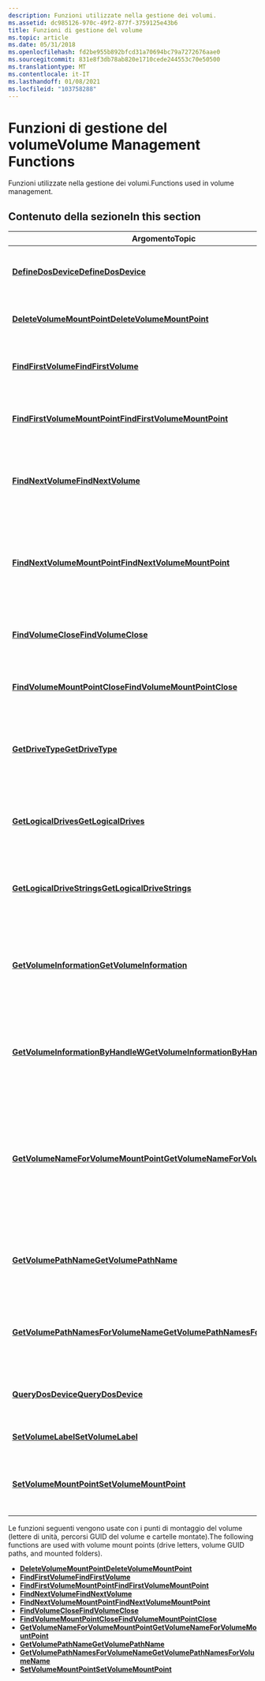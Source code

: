 ```yaml
---
description: Funzioni utilizzate nella gestione dei volumi.
ms.assetid: dc985126-970c-49f2-877f-3759125e43b6
title: Funzioni di gestione del volume
ms.topic: article
ms.date: 05/31/2018
ms.openlocfilehash: fd2be955b892bfcd31a70694bc79a7272676aae0
ms.sourcegitcommit: 831e8f3db78ab820e1710cede244553c70e50500
ms.translationtype: MT
ms.contentlocale: it-IT
ms.lasthandoff: 01/08/2021
ms.locfileid: "103758288"
---
```

# <a name="volume-management-functions"></a><span data-ttu-id="12ef1-103">Funzioni di gestione del volume</span><span class="sxs-lookup"><span data-stu-id="12ef1-103">Volume Management Functions</span></span>

<span data-ttu-id="12ef1-104">Funzioni utilizzate nella gestione dei volumi.</span><span class="sxs-lookup"><span data-stu-id="12ef1-104">Functions used in volume management.</span></span>

## <a name="in-this-section"></a><span data-ttu-id="12ef1-105">Contenuto della sezione</span><span class="sxs-lookup"><span data-stu-id="12ef1-105">In this section</span></span>



| <span data-ttu-id="12ef1-106">Argomento</span><span class="sxs-lookup"><span data-stu-id="12ef1-106">Topic</span></span>                                                                                   | <span data-ttu-id="12ef1-107">Descrizione</span><span class="sxs-lookup"><span data-stu-id="12ef1-107">Description</span></span>                                                                                                                                                                   |
|-----------------------------------------------------------------------------------------|-------------------------------------------------------------------------------------------------------------------------------------------------------------------------------|
| [<span data-ttu-id="12ef1-108">**DefineDosDevice**</span><span class="sxs-lookup"><span data-stu-id="12ef1-108">**DefineDosDevice**</span></span>](/windows/desktop/api/FileAPI/nf-fileapi-definedosdevicew)<br/>                                   | <span data-ttu-id="12ef1-109">Definisce, ridefinisce o Elimina i nomi dei dispositivi MS-DOS.</span><span class="sxs-lookup"><span data-stu-id="12ef1-109">Defines, redefines, or deletes MS-DOS device names.</span></span><br/>                                                                                                                |
| [<span data-ttu-id="12ef1-110">**DeleteVolumeMountPoint**</span><span class="sxs-lookup"><span data-stu-id="12ef1-110">**DeleteVolumeMountPoint**</span></span>](/windows/desktop/api/FileAPI/nf-fileapi-deletevolumemountpointw)<br/>                     | <span data-ttu-id="12ef1-111">Elimina una lettera di unità o una cartella montata.</span><span class="sxs-lookup"><span data-stu-id="12ef1-111">Deletes a drive letter or mounted folder.</span></span><br/>                                                                                                                          |
| [<span data-ttu-id="12ef1-112">**FindFirstVolume**</span><span class="sxs-lookup"><span data-stu-id="12ef1-112">**FindFirstVolume**</span></span>](/windows/desktop/api/FileAPI/nf-fileapi-findfirstvolumew)<br/>                                   | <span data-ttu-id="12ef1-113">Recupera il nome di un volume in un computer.</span><span class="sxs-lookup"><span data-stu-id="12ef1-113">Retrieves the name of a volume on a computer.</span></span> <br/>                                                                                                                     |
| [<span data-ttu-id="12ef1-114">**FindFirstVolumeMountPoint**</span><span class="sxs-lookup"><span data-stu-id="12ef1-114">**FindFirstVolumeMountPoint**</span></span>](/windows/desktop/api/WinBase/nf-winbase-findfirstvolumemountpointa)<br/>               | <span data-ttu-id="12ef1-115">Recupera il nome di una cartella montata nel volume specificato.</span><span class="sxs-lookup"><span data-stu-id="12ef1-115">Retrieves the name of a mounted folder on the specified volume.</span></span> <br/>                                                                                                   |
| [<span data-ttu-id="12ef1-116">**FindNextVolume**</span><span class="sxs-lookup"><span data-stu-id="12ef1-116">**FindNextVolume**</span></span>](/windows/desktop/api/FileAPI/nf-fileapi-findnextvolumew)<br/>                                     | <span data-ttu-id="12ef1-117">Continua una ricerca del volume avviata da una chiamata alla funzione [**FindFirstVolume**](/windows/desktop/api/FileAPI/nf-fileapi-findfirstvolumew) .</span><span class="sxs-lookup"><span data-stu-id="12ef1-117">Continues a volume search started by a call to the [**FindFirstVolume**](/windows/desktop/api/FileAPI/nf-fileapi-findfirstvolumew) function.</span></span> <br/>                                                           |
| [<span data-ttu-id="12ef1-118">**FindNextVolumeMountPoint**</span><span class="sxs-lookup"><span data-stu-id="12ef1-118">**FindNextVolumeMountPoint**</span></span>](/windows/desktop/api/WinBase/nf-winbase-findnextvolumemountpointa)<br/>                 | <span data-ttu-id="12ef1-119">Continua la ricerca di una cartella montata avviata da una chiamata alla funzione [**FindFirstVolumeMountPoint**](/windows/desktop/api/WinBase/nf-winbase-findfirstvolumemountpointa) .</span><span class="sxs-lookup"><span data-stu-id="12ef1-119">Continues a mounted folder search started by a call to the [**FindFirstVolumeMountPoint**](/windows/desktop/api/WinBase/nf-winbase-findfirstvolumemountpointa) function.</span></span> <br/>                               |
| [<span data-ttu-id="12ef1-120">**FindVolumeClose**</span><span class="sxs-lookup"><span data-stu-id="12ef1-120">**FindVolumeClose**</span></span>](/windows/desktop/api/FileAPI/nf-fileapi-findvolumeclose)<br/>                                   | <span data-ttu-id="12ef1-121">Chiude l'handle di ricerca del volume specificato.</span><span class="sxs-lookup"><span data-stu-id="12ef1-121">Closes the specified volume search handle.</span></span><br/>                                                                                                                         |
| [<span data-ttu-id="12ef1-122">**FindVolumeMountPointClose**</span><span class="sxs-lookup"><span data-stu-id="12ef1-122">**FindVolumeMountPointClose**</span></span>](/windows/desktop/api/WinBase/nf-winbase-findvolumemountpointclose)<br/>               | <span data-ttu-id="12ef1-123">Chiude l'handle di ricerca della cartella montata specificata.</span><span class="sxs-lookup"><span data-stu-id="12ef1-123">Closes the specified mounted folder search handle.</span></span><br/>                                                                                                                 |
| [<span data-ttu-id="12ef1-124">**GetDriveType**</span><span class="sxs-lookup"><span data-stu-id="12ef1-124">**GetDriveType**</span></span>](/windows/desktop/api/FileAPI/nf-fileapi-getdrivetypea)<br/>                                         | <span data-ttu-id="12ef1-125">Determina se un'unità disco è un disco rimovibile, fisso, CD-ROM, RAM o unità di rete.</span><span class="sxs-lookup"><span data-stu-id="12ef1-125">Determines whether a disk drive is a removable, fixed, CD-ROM, RAM disk, or network drive.</span></span><br/>                                                                         |
| [<span data-ttu-id="12ef1-126">**GetLogicalDrives**</span><span class="sxs-lookup"><span data-stu-id="12ef1-126">**GetLogicalDrives**</span></span>](/windows/desktop/api/FileAPI/nf-fileapi-getlogicaldrives)<br/>                                 | <span data-ttu-id="12ef1-127">Recupera una maschera di maschera che rappresenta le unità disco attualmente disponibili.</span><span class="sxs-lookup"><span data-stu-id="12ef1-127">Retrieves a bitmask representing the currently available disk drives.</span></span><br/>                                                                                              |
| [<span data-ttu-id="12ef1-128">**GetLogicalDriveStrings**</span><span class="sxs-lookup"><span data-stu-id="12ef1-128">**GetLogicalDriveStrings**</span></span>](/windows/desktop/api/FileAPI/nf-fileapi-getlogicaldrivestringsw)<br/>                     | <span data-ttu-id="12ef1-129">Riempie un buffer con stringhe che specificano unità valide nel sistema.</span><span class="sxs-lookup"><span data-stu-id="12ef1-129">Fills a buffer with strings that specify valid drives in the system.</span></span><br/>                                                                                               |
| [<span data-ttu-id="12ef1-130">**GetVolumeInformation**</span><span class="sxs-lookup"><span data-stu-id="12ef1-130">**GetVolumeInformation**</span></span>](/windows/desktop/api/FileAPI/nf-fileapi-getvolumeinformationa)<br/>                         | <span data-ttu-id="12ef1-131">Recupera le informazioni relative al file system e al volume associato alla directory radice specificata.</span><span class="sxs-lookup"><span data-stu-id="12ef1-131">Retrieves information about the file system and volume associated with the specified root directory.</span></span><br/>                                                               |
| [<span data-ttu-id="12ef1-132">**GetVolumeInformationByHandleW**</span><span class="sxs-lookup"><span data-stu-id="12ef1-132">**GetVolumeInformationByHandleW**</span></span>](/windows/desktop/api/FileAPI/nf-fileapi-getvolumeinformationbyhandlew)<br/>       | <span data-ttu-id="12ef1-133">Recupera le informazioni relative al file system e al volume associato al file specificato.</span><span class="sxs-lookup"><span data-stu-id="12ef1-133">Retrieves information about the file system and volume associated with the specified file.</span></span><br/>                                                                         |
| [<span data-ttu-id="12ef1-134">**GetVolumeNameForVolumeMountPoint**</span><span class="sxs-lookup"><span data-stu-id="12ef1-134">**GetVolumeNameForVolumeMountPoint**</span></span>](/windows/desktop/api/FileAPI/nf-fileapi-getvolumenameforvolumemountpointw)<br/> | <span data-ttu-id="12ef1-135">Recupera un percorso **GUID** del volume associato al punto di montaggio del volume specificato (lettera di unità, percorso **GUID** volume o cartella montata).</span><span class="sxs-lookup"><span data-stu-id="12ef1-135">Retrieves a volume **GUID** path for the volume that is associated with the specified volume mount point ( drive letter, volume **GUID** path, or mounted folder).</span></span><br/> |
| [<span data-ttu-id="12ef1-136">**GetVolumePathName**</span><span class="sxs-lookup"><span data-stu-id="12ef1-136">**GetVolumePathName**</span></span>](/windows/desktop/api/FileAPI/nf-fileapi-getvolumepathnamew)<br/>                               | <span data-ttu-id="12ef1-137">Recupera il punto di montaggio del volume in cui è montato il percorso specificato.</span><span class="sxs-lookup"><span data-stu-id="12ef1-137">Retrieves the volume mount point where the specified path is mounted.</span></span><br/>                                                                                              |
| [<span data-ttu-id="12ef1-138">**GetVolumePathNamesForVolumeName**</span><span class="sxs-lookup"><span data-stu-id="12ef1-138">**GetVolumePathNamesForVolumeName**</span></span>](/windows/desktop/api/FileAPI/nf-fileapi-getvolumepathnamesforvolumenamew)<br/>   | <span data-ttu-id="12ef1-139">Recupera un elenco di lettere di unità e percorsi di cartelle montati per il volume specificato.</span><span class="sxs-lookup"><span data-stu-id="12ef1-139">Retrieves a list of drive letters and mounted folder paths for the specified volume.</span></span><br/>                                                                               |
| [<span data-ttu-id="12ef1-140">**QueryDosDevice**</span><span class="sxs-lookup"><span data-stu-id="12ef1-140">**QueryDosDevice**</span></span>](/windows/desktop/api/FileAPI/nf-fileapi-querydosdevicew)<br/>                                     | <span data-ttu-id="12ef1-141">Recupera le informazioni sui nomi dei dispositivi MS-DOS.</span><span class="sxs-lookup"><span data-stu-id="12ef1-141">Retrieves information about MS-DOS device names.</span></span><br/>                                                                                                                   |
| [<span data-ttu-id="12ef1-142">**SetVolumeLabel**</span><span class="sxs-lookup"><span data-stu-id="12ef1-142">**SetVolumeLabel**</span></span>](/windows/desktop/api/WinBase/nf-winbase-setvolumelabela)<br/>                                     | <span data-ttu-id="12ef1-143">Imposta l'etichetta di un volume file system.</span><span class="sxs-lookup"><span data-stu-id="12ef1-143">Sets the label of a file system volume.</span></span><br/>                                                                                                                            |
| [<span data-ttu-id="12ef1-144">**SetVolumeMountPoint**</span><span class="sxs-lookup"><span data-stu-id="12ef1-144">**SetVolumeMountPoint**</span></span>](/windows/desktop/api/WinBase/nf-winbase-setvolumemountpointa)<br/>                           | <span data-ttu-id="12ef1-145">Associa un volume a una lettera di unità o a una directory in un altro volume.</span><span class="sxs-lookup"><span data-stu-id="12ef1-145">Associates a volume with a drive letter or a directory on another volume.</span></span><br/>                                                                                          |



 

<span data-ttu-id="12ef1-146">Le funzioni seguenti vengono usate con i punti di montaggio del volume (lettere di unità, percorsi GUID del volume e cartelle montate).</span><span class="sxs-lookup"><span data-stu-id="12ef1-146">The following functions are used with volume mount points (drive letters, volume GUID paths, and mounted folders).</span></span>

-   [<span data-ttu-id="12ef1-147">**DeleteVolumeMountPoint**</span><span class="sxs-lookup"><span data-stu-id="12ef1-147">**DeleteVolumeMountPoint**</span></span>](/windows/desktop/api/FileAPI/nf-fileapi-deletevolumemountpointw)
-   [<span data-ttu-id="12ef1-148">**FindFirstVolume**</span><span class="sxs-lookup"><span data-stu-id="12ef1-148">**FindFirstVolume**</span></span>](/windows/desktop/api/FileAPI/nf-fileapi-findfirstvolumew)
-   [<span data-ttu-id="12ef1-149">**FindFirstVolumeMountPoint**</span><span class="sxs-lookup"><span data-stu-id="12ef1-149">**FindFirstVolumeMountPoint**</span></span>](/windows/desktop/api/WinBase/nf-winbase-findfirstvolumemountpointa)
-   [<span data-ttu-id="12ef1-150">**FindNextVolume**</span><span class="sxs-lookup"><span data-stu-id="12ef1-150">**FindNextVolume**</span></span>](/windows/desktop/api/FileAPI/nf-fileapi-findnextvolumew)
-   [<span data-ttu-id="12ef1-151">**FindNextVolumeMountPoint**</span><span class="sxs-lookup"><span data-stu-id="12ef1-151">**FindNextVolumeMountPoint**</span></span>](/windows/desktop/api/WinBase/nf-winbase-findnextvolumemountpointa)
-   [<span data-ttu-id="12ef1-152">**FindVolumeClose**</span><span class="sxs-lookup"><span data-stu-id="12ef1-152">**FindVolumeClose**</span></span>](/windows/desktop/api/FileAPI/nf-fileapi-findvolumeclose)
-   [<span data-ttu-id="12ef1-153">**FindVolumeMountPointClose**</span><span class="sxs-lookup"><span data-stu-id="12ef1-153">**FindVolumeMountPointClose**</span></span>](/windows/desktop/api/WinBase/nf-winbase-findvolumemountpointclose)
-   [<span data-ttu-id="12ef1-154">**GetVolumeNameForVolumeMountPoint**</span><span class="sxs-lookup"><span data-stu-id="12ef1-154">**GetVolumeNameForVolumeMountPoint**</span></span>](/windows/desktop/api/FileAPI/nf-fileapi-getvolumenameforvolumemountpointw)
-   [<span data-ttu-id="12ef1-155">**GetVolumePathName**</span><span class="sxs-lookup"><span data-stu-id="12ef1-155">**GetVolumePathName**</span></span>](/windows/desktop/api/FileAPI/nf-fileapi-getvolumepathnamew)
-   [<span data-ttu-id="12ef1-156">**GetVolumePathNamesForVolumeName**</span><span class="sxs-lookup"><span data-stu-id="12ef1-156">**GetVolumePathNamesForVolumeName**</span></span>](/windows/desktop/api/FileAPI/nf-fileapi-getvolumepathnamesforvolumenamew)
-   [<span data-ttu-id="12ef1-157">**SetVolumeMountPoint**</span><span class="sxs-lookup"><span data-stu-id="12ef1-157">**SetVolumeMountPoint**</span></span>](/windows/desktop/api/WinBase/nf-winbase-setvolumemountpointa)

 

 




